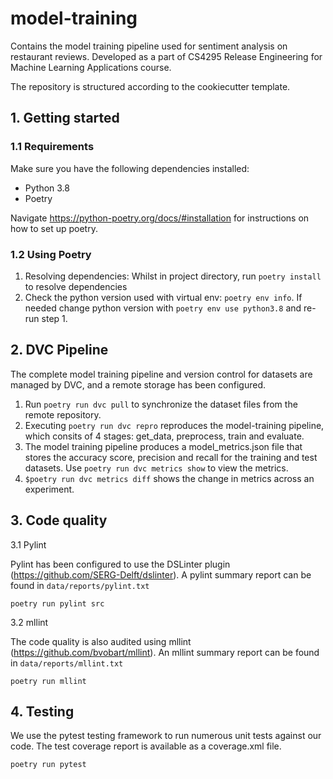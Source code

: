 # model-training

Contains the model training pipeline used for sentiment analysis on restaurant reviews. Developed as a part of CS4295 Release Engineering for Machine Learning Applications course.

The repository is structured according to the cookiecutter template.

## 1. Getting started

### 1.1 Requirements

Make sure you have the following dependencies installed:

- Python 3.8
- Poetry 

Navigate https://python-poetry.org/docs/#installation for instructions on how to set up poetry.

### 1.2 Using Poetry



1. Resolving dependencies: Whilst in project directory, run `poetry install` to resolve dependencies
2. Check the python version used with virtual env: `poetry env info`. If needed change python version with `poetry env use python3.8` and re-run step 1.


## 2. DVC Pipeline

The complete model training pipeline and version control for datasets are managed by DVC, and a remote storage has been configured. 

1. Run `poetry run dvc pull` to synchronize the dataset files from the remote repository.
2. Executing `poetry run dvc repro` reproduces the model-training pipeline, which consits of 4 stages: get_data, preprocess, train and evaluate.
3. The model training pipeline produces a model_metrics.json file that stores the accuracy score, precision and recall for the training and test datasets. Use `poetry run dvc metrics show` to view the metrics.
4. `$poetry run dvc metrics diff` shows the change in metrics across an experiment.



## 3. Code quality

3.1 Pylint

Pylint has been configured to use the DSLinter plugin (https://github.com/SERG-Delft/dslinter). A pylint summary report can be found in `data/reports/pylint.txt`

```
poetry run pylint src
```

3.2 mllint

The code quality is also audited using mllint (https://github.com/bvobart/mllint). An mllint summary report can be found in `data/reports/mllint.txt`

```
poetry run mllint 
```

## 4. Testing

We use the pytest testing framework to run numerous unit tests against our code. The test coverage report is available as a coverage.xml file.

```
poetry run pytest
```
